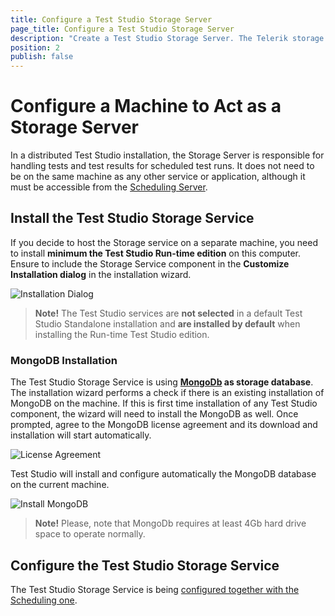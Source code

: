 ```yaml
---
title: Configure a Test Studio Storage Server
page_title: Configure a Test Studio Storage Server
description: "Create a Test Studio Storage Server. The Telerik storage service is responsible for handling tests and test results for scheduled test runs in remote machine execution setup. Storage server uses MongoDb as storage database"
position: 2
publish: false
---
```

# Configure a Machine to Act as a Storage Server

In a distributed Test Studio installation, the Storage Server is responsible for handling tests and test results for scheduled test runs. It does not need to be on the same machine as any other service or application, although it must be accessible from the <a href="/features/scheduling-test-runs/multiple-machines-scheduling-setup/create-scheduling-server" target="_blank">Scheduling Server</a>.

## Install the Test Studio Storage Service

If you decide to host the Storage service on a separate machine, you need to install **minimum the Test Studio Run-time edition** on this computer. Ensure to include the Storage Service component in the **Customize Installation dialog** in the installation wizard.

![Installation Dialog][1]

> **Note!** The Test Studio services are **not selected** in a default Test Studio Standalone installation and **are installed by default** when installing the Run-time Test Studio edition.

### MongoDB Installation

The Test Studio Storage Service is using <a href="https://www.mongodb.com" target="_blank">**MongoDb</a> as storage database**. The installation wizard performs a check if there is an existing installation of MongoDB on the machine. If this is first time installation of any Test Studio component, the wizard will need to install the MongoDB as well. Once prompted, agree to the MongoDB license agreement and its download and installation will start automatically.

![License Agreement][8]

Test Studio will install and configure automatically the MongoDB database on the current machine.

![Install MongoDB][9]

> **Note!** Please, note that MongoDb requires at least 4Gb hard drive space to operate normally.

## Configure the Test Studio Storage Service

The Test Studio Storage Service is being <a href="/features/scheduling-test-runs/multiple-machines-scheduling-setup/create-scheduling-server#storage-tab" target="_blank">configured together with the Scheduling one</a>.

[1]: /img/features/scheduling-test-runs/create-storage-server/fig1.png
[8]: /img/features/scheduling-test-runs/create-storage-server/fig1new.png
[9]: /img/features/scheduling-test-runs/create-storage-server/fig2new.png